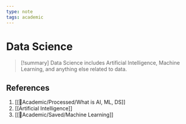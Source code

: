 ```yaml
---
type: note
tags: academic
---
```


# Data Science

> [!summary] 
> Data Science includes Artificial Intelligence, Machine Learning, and anything else related to data.

## References
1. [[🧪Academic/Processed/What is AI, ML, DS]]
2. [[Artificial Intelligence]]
3. [[🧪Academic/Saved/Machine Learning]]